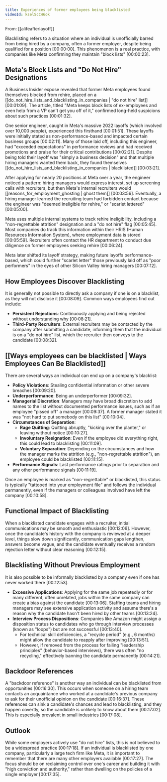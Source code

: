 ```yaml
---
title: Experiences of former employees being blacklisted
videoId: kselScC46ok
---
```


From: [[alifeafterlayoff]] <br/> 

Blacklisting refers to a situation where an individual is unofficially barred from being hired by a company, often a former employer, despite being qualified for a position <a class="yt-timestamp" data-t="00:00:00">[00:00:00]</a>. This phenomenon is a real practice, with companies like Meta confirming they maintain "block lists" <a class="yt-timestamp" data-t="00:00:23">[00:00:23]</a>.

## Meta's Block Lists and "Do Not Hire" Designations

A Business Insider expose revealed that former Meta employees found themselves blocked from rehire, placed on a [[do_not_hire_lists_and_blacklisting_in_companies | "do not hire" list]] <a class="yt-timestamp" data-t="00:01:09">[00:01:09]</a>. The article, titled "Meta keeps block lists of ex-employees and even help from a VP can't get you off of it," confirmed long-held suspicions about such practices <a class="yt-timestamp" data-t="00:01:32">[00:01:32]</a>.

One senior engineer, caught in Meta's massive 2022 layoffs (which involved over 10,000 people), experienced this firsthand <a class="yt-timestamp" data-t="00:01:51">[00:01:51]</a>. These layoffs were initially stated as non-performance-based and impacted certain business groups <a class="yt-timestamp" data-t="00:02:11">[00:02:11]</a>. Many of those laid off, including this engineer, had "exceeded expectations" in performance reviews and had received promotions and praise for their critical contributions <a class="yt-timestamp" data-t="00:02:21">[00:02:21]</a>. Despite being told their layoff was "simply a business decision" and that multiple hiring managers wanted them back, they found themselves [[do_not_hire_lists_and_blacklisting_in_companies | blacklisted]] <a class="yt-timestamp" data-t="00:03:21">[00:03:21]</a>.

After applying for nearly 20 positions at Meta over a year, the engineer noticed a pattern: hiring managers would express interest, set up screening calls with recruiters, but then Meta's internal recruiters would [[reasons_for_employment_ghosting | ghost them]] <a class="yt-timestamp" data-t="00:03:56">[00:03:56]</a>. Eventually, a hiring manager learned the recruiting team had forbidden contact because the engineer was "deemed ineligible for rehire," or "scarlet lettered" <a class="yt-timestamp" data-t="00:05:00">[00:05:00]</a>.

Meta uses multiple internal systems to track rehire ineligibility, including a "non-regrettable attrition" designation and a "do not hire" flag <a class="yt-timestamp" data-t="00:05:45">[00:05:45]</a>. Most companies do track this information within their HRIS (Human Resources Information System), where employment data is stored <a class="yt-timestamp" data-t="00:05:59">[00:05:59]</a>. Recruiters often contact the HR department to conduct due diligence on former employees seeking rehire <a class="yt-timestamp" data-t="00:06:24">[00:06:24]</a>.

Meta later shifted its layoff strategy, making future layoffs performance-based, which could further "scarlet letter" those previously laid off as "poor performers" in the eyes of other Silicon Valley hiring managers <a class="yt-timestamp" data-t="00:07:12">[00:07:12]</a>.

## How Employees Discover Blacklisting

It is generally not possible to directly ask a company if one is on a blacklist, as they will not disclose it <a class="yt-timestamp" data-t="00:08:09">[00:08:09]</a>. Common ways employees find out include:
*   **Persistent Rejections**: Continuously applying and being rejected without understanding why <a class="yt-timestamp" data-t="00:08:21">[00:08:21]</a>.
*   **Third-Party Recruiters**: External recruiters may be contacted by the company after submitting a candidate, informing them that the individual is on a "do not hire" list, which the recruiter then conveys to the candidate <a class="yt-timestamp" data-t="00:08:32">[00:08:32]</a>.

## [[Ways employees can be blacklisted | Ways Employees Can Be Blacklisted]]

There are several ways an individual can end up on a company's blacklist:
*   **Policy Violations**: Stealing confidential information or other severe breaches <a class="yt-timestamp" data-t="00:09:20">[00:09:20]</a>.
*   **Underperformance**: Being an underperformer <a class="yt-timestamp" data-t="00:09:32">[00:09:32]</a>.
*   **Managerial Discretion**: Managers may have broad discretion to add names to the list without documented performance issues, such as if an employee "pissed off" a manager <a class="yt-timestamp" data-t="00:09:37">[00:09:37]</a>. A former manager stated it was "not hard to put somebody on this list" <a class="yt-timestamp" data-t="00:10:04">[00:10:04]</a>.
*   **Circumstances of Separation**:
    *   **Rage Quitting**: Quitting abruptly, "kicking over the planter," or leaving without notice <a class="yt-timestamp" data-t="00:10:27">[00:10:27]</a>.
    *   **Involuntary Resignation**: Even if the employee did everything right, this could lead to blacklisting <a class="yt-timestamp" data-t="00:11:09">[00:11:09]</a>.
    *   **Voluntary Separation**: Depending on the circumstances and how the manager marks the attrition (e.g., "non-regrettable attrition"), an employee could be blacklisted <a class="yt-timestamp" data-t="00:11:15">[00:11:15]</a>.
*   **Performance Signals**: Last performance ratings prior to separation and any other performance signals <a class="yt-timestamp" data-t="00:11:19">[00:11:19]</a>.

Once an employee is marked as "non-regrettable" or blacklisted, this status is typically "tattooed into your employment file" and follows the individual permanently, even if the managers or colleagues involved have left the company <a class="yt-timestamp" data-t="00:10:58">[00:10:58]</a>.

## Functional Impact of Blacklisting

When a blacklisted candidate engages with a recruiter, initial communications may be smooth and enthusiastic <a class="yt-timestamp" data-t="00:12:06">[00:12:06]</a>. However, once the candidate's history with the company is reviewed at a deeper level, things slow down significantly, communication gaps lengthen, answers become vague, and the candidate eventually receives a random rejection letter without clear reasoning <a class="yt-timestamp" data-t="00:12:15">[00:12:15]</a>.

## Blacklisting Without Previous Employment

It is also possible to be informally blacklisted by a company even if one has never worked there <a class="yt-timestamp" data-t="00:12:53">[00:12:53]</a>.
*   **Excessive Applications**: Applying for the same job repeatedly or for many different, often unrelated, jobs within the same company can create a bias against the candidate <a class="yt-timestamp" data-t="00:13:06">[00:13:06]</a>. Staffing teams and hiring managers may see extensive application activity and assume there's a reason why the candidate hasn't been hired by other teams <a class="yt-timestamp" data-t="00:13:24">[00:13:24]</a>.
*   **Interview Process Dispositions**: Companies like Amazon might assign a disposition status to candidates who go through interview processes (known as "loops") but are not successful <a class="yt-timestamp" data-t="00:13:40">[00:13:40]</a>.
    *   For technical skill deficiencies, a "recycle period" (e.g., 6 months) might allow the candidate to reapply after improving <a class="yt-timestamp" data-t="00:13:51">[00:13:51]</a>.
    *   However, if removed from the process for failing "leadership principles" (behavior-based interviews), there was often "no recycling," effectively banning the candidate permanently <a class="yt-timestamp" data-t="00:14:21">[00:14:21]</a>.

## Backdoor References

A "backdoor reference" is another way an individual can be blacklisted from opportunities <a class="yt-timestamp" data-t="00:16:30">[00:16:30]</a>. This occurs when someone on a hiring team contacts an acquaintance who worked at a candidate's previous company to ask for their unofficial opinion on the candidate <a class="yt-timestamp" data-t="00:16:37">[00:16:37]</a>. These references can sink a candidate's chances and lead to blacklisting, and they happen covertly, so the candidate is unlikely to know about them <a class="yt-timestamp" data-t="00:17:02">[00:17:02]</a>. This is especially prevalent in small industries <a class="yt-timestamp" data-t="00:17:08">[00:17:08]</a>.

## Outlook

While some employers actively use "do not hire" lists, this is not believed to be a widespread practice <a class="yt-timestamp" data-t="00:17:18">[00:17:18]</a>. If an individual is blacklisted by one company, particularly a large tech firm like Meta, it is important to remember that there are many other employers available <a class="yt-timestamp" data-t="00:17:27">[00:17:27]</a>. The focus should be on reclaiming control over one's career and building it with "high conviction and authority," rather than dwelling on the policies of a single employer <a class="yt-timestamp" data-t="00:17:35">[00:17:35]</a>.